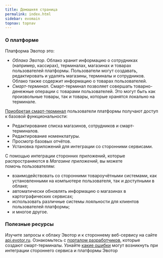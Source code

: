 ```yaml
---
title: Домашняя страница
permalink: index.html
sidebar: evomain
topnav: topnav
---
```


### О платформе

Платформа Эвотор это:

* *Облако Эвотор*. Облако хранит информацию о сотрудниках (например, кассирах), терминалах, магазинах и товарах пользователей платформы. Пользователи могут создавать, редактировать и удалять магазины, терминалы и сотрудников. Облако также содержит информацию о товарах пользователей.
* *Смарт-терминал*. Смарт-терминал позволяет совершать товарно-денежные операции с товарами пользователей. Это могут быть как произвольные товары, так и товары, которые хранятся локально на терминале.

[Приобретая смарт-терминал](https://buy.evotor.ru/types) пользователи платформы получают доступ к базовой функциональности:

*   Редактирование списка магазинов, сотрудников и смарт-терминалов.
*   Редактирование номенклатуры.
*   Просмотр базовых отчётов.
*   Установка приложений для интеграции со сторонними сервисами.

С помощью интеграции сторонних приложений, которые распространяются в *Магазине приложений*, вы можете помочь пользователям:

*   взаимодействовать со сторонними товароучётными системами, как установленными на компьютере пользователя, так и доступными в облаке;
*   автоматически обновлять информацию о магазинах в картографических сервисах;
*   использовать различные системы лояльности для клиентов пользователей платформы;
*   и многое другое.

### Полезные ресурсы

Изучите запросы к облаку Эвотор и к стороннему веб-сервису на сайте [api.evotor.ru](https://api.evotor.ru/docs/). Ознакомьтесь с [порталом разработчиков](https://dev.evotor.ru), которые создают смарт-терминалы. Узнайте [какие ошибки](doc_errors_returned.html) могут возникнуть при интеграции стороннего сервиса и платформы Эвотор
